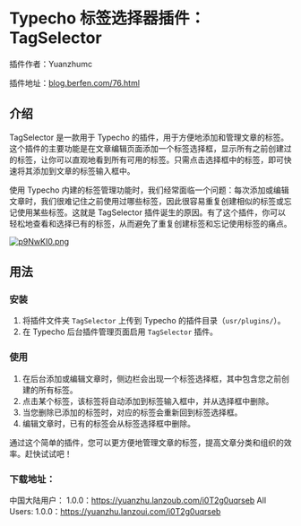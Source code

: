 # Typecho 标签选择器插件：TagSelector

插件作者：Yuanzhumc

插件地址：[blog.berfen.com/76.html](https://blog.berfen.com/76.html)

## 介绍

TagSelector 是一款用于 Typecho 的插件，用于方便地添加和管理文章的标签。这个插件的主要功能是在文章编辑页面添加一个标签选择框，显示所有之前创建过的标签，让你可以直观地看到所有可用的标签。只需点击选择框中的标签，即可快速将其添加到文章的标签输入框中。

使用 Typecho 内建的标签管理功能时，我们经常面临一个问题：每次添加或编辑文章时，我们很难记住之前使用过哪些标签，因此很容易重复创建相似的标签或忘记使用某些标签。这就是 TagSelector 插件诞生的原因。有了这个插件，你可以轻松地查看和选择已有的标签，从而避免了重复创建标签和忘记使用标签的痛点。

[![p9NwKI0.png](https://s1.ax1x.com/2023/05/05/p9NwKI0.png)](https://imgse.com/i/p9NwKI0)

## 用法

### 安装

1. 将插件文件夹 `TagSelector` 上传到 Typecho 的插件目录（`usr/plugins/`）。
2. 在 Typecho 后台插件管理页面启用 `TagSelector` 插件。

### 使用

1. 在后台添加或编辑文章时，侧边栏会出现一个标签选择框，其中包含您之前创建的所有标签。
2. 点击某个标签，该标签将自动添加到标签输入框中，并从选择框中删除。
3. 当您删除已添加的标签时，对应的标签会重新回到标签选择框。
4. 编辑文章时，已有的标签会从标签选择框中删除。

通过这个简单的插件，您可以更方便地管理文章的标签，提高文章分类和组织的效率。赶快试试吧！

### 下载地址：
中国大陆用户：
1.0.0：https://yuanzhu.lanzoub.com/i0T2g0uqrseb
All Users:
1.0.0：https://yuanzhu.lanzoui.com/i0T2g0uqrseb
